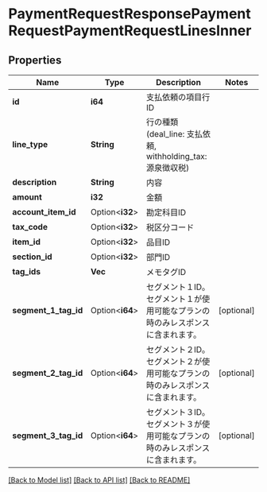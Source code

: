# PaymentRequestResponsePaymentRequestPaymentRequestLinesInner

## Properties

Name | Type | Description | Notes
------------ | ------------- | ------------- | -------------
**id** | **i64** | 支払依頼の項目行ID | 
**line_type** | **String** | 行の種類 (deal_line: 支払依頼, withholding_tax: 源泉徴収税) | 
**description** | **String** | 内容 | 
**amount** | **i32** | 金額 | 
**account_item_id** | Option<**i32**> | 勘定科目ID | 
**tax_code** | Option<**i32**> | 税区分コード | 
**item_id** | Option<**i32**> | 品目ID | 
**section_id** | Option<**i32**> | 部門ID | 
**tag_ids** | **Vec<i32>** | メモタグID | 
**segment_1_tag_id** | Option<**i64**> | セグメント１ID。セグメント１が使用可能なプランの時のみレスポンスに含まれます。 | [optional]
**segment_2_tag_id** | Option<**i64**> | セグメント２ID。セグメント２が使用可能なプランの時のみレスポンスに含まれます。 | [optional]
**segment_3_tag_id** | Option<**i64**> | セグメント３ID。セグメント３が使用可能なプランの時のみレスポンスに含まれます。 | [optional]

[[Back to Model list]](../README.md#documentation-for-models) [[Back to API list]](../README.md#documentation-for-api-endpoints) [[Back to README]](../README.md)


